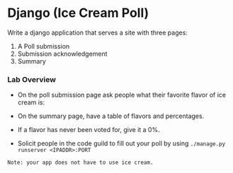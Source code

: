 # Django (Ice Cream Poll)
Write a django application that serves a site with three pages:

1. A Poll submission
1. Submission acknowledgement
1. Summary

### Lab Overview
- On the poll submission page ask people what their favorite flavor of ice cream is:

- On the summary page, have a table of flavors and percentages.

- If a flavor has never been voted for, give it a 0%.

- Solicit people in the code guild to fill out your poll by using `./manage.py runserver <IPADDR>:PORT`

`Note: your app does not have to use ice cream.`
